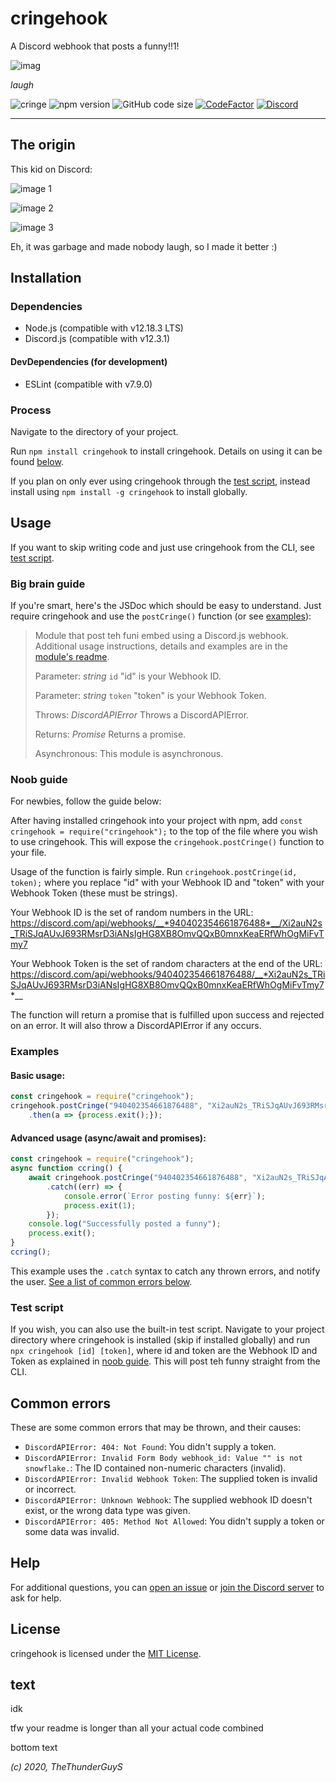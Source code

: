 # cringehook
A Discord webhook that posts a funny!!1!

![imag](https://raw.githubusercontent.com/TheThunderGuyS/cringehook/1.1.0/img/demo.png)

*laugh*

![cringe](https://img.shields.io/badge/cringe-yes-%23FF69B4) ![npm version](https://img.shields.io/npm/v/cringehook?label=version&logo=npm) ![GitHub code size](https://img.shields.io/github/languages/code-size/TheThunderGuyS/cringehook?color=orange&label=size&logo=github) [![CodeFactor](https://www.codefactor.io/repository/github/thethunderguys/cringehook/badge)](https://www.codefactor.io/repository/github/thethunderguys/cringehook) [![Discord](https://img.shields.io/discord/754715521500577915?label=discord&logo=discord&logoColor=white)](https://discord.gg/4cwCxJK)

---
## The origin
This kid on Discord:

![image 1](https://raw.githubusercontent.com/TheThunderGuyS/cringehook/1.1.0/img/funnylaugh.png)

![image 2](https://raw.githubusercontent.com/TheThunderGuyS/cringehook/1.1.0/img/ccring.png)

![image 3](https://raw.githubusercontent.com/TheThunderGuyS/cringehook/1.1.0/img/message.png)

Eh, it was garbage and made nobody laugh, so I made it better :)

## Installation
### Dependencies
* Node.js (compatible with v12.18.3 LTS)
* Discord.js (compatible with v12.3.1)
#### DevDependencies (for development)
* ESLint (compatible with v7.9.0)
### Process
Navigate to the directory of your project.

Run `npm install cringehook` to install cringehook. Details on using it can be found [below](#usage).

If you plan on only ever using cringehook through the [test script](#test-script), instead install using `npm install -g cringehook` to install globally.

## Usage
If you want to skip writing code and just use cringehook from the CLI, see [test script](#test-script).

### Big brain guide
If you're smart, here's the JSDoc which should be easy to understand. Just require cringehook and use the `postCringe()` function (or see [examples](#examples)):

> Module that post teh funi embed using a Discord.js webhook. Additional usage instructions, details and examples are in the [module's readme](./README.md).
 >
 > Parameter: *string* `id` "id" is your Webhook ID.
 >
 > Parameter: *string* `token` "token" is your Webhook Token.
 >
 > Throws: *DiscordAPIError* Throws a DiscordAPIError.
 >
 > Returns: *Promise* Returns a promise.
 >
 > Asynchronous: This module is asynchronous.

### Noob guide
For newbies, follow the guide below:

After having installed cringehook into your project with npm, add `const cringehook = require("cringehook");` to the top of the file where you wish to use cringehook.
This will expose the `cringehook.postCringe()` function to your file.

Usage of the function is fairly simple. Run `cringehook.postCringe(id, token);` where you replace "id" with your Webhook ID and "token" with your Webhook Token (these must be strings).

Your Webhook ID is the set of random numbers in the URL: https://discord.com/api/webhooks/__*940402354661876488*__/Xi2auN2s_TRiSJqAUvJ693RMsrD3iANsIgHG8XB8OmvQQxB0mnxKeaERfWhOgMiFvTmy7

Your Webhook Token is the set of random characters at the end of the URL: https://discord.com/api/webhooks/940402354661876488/__*Xi2auN2s_TRiSJqAUvJ693RMsrD3iANsIgHG8XB8OmvQQxB0mnxKeaERfWhOgMiFvTmy7*__

The function will return a promise that is fulfilled upon success and rejected on an error. It will also throw a DiscordAPIError if any occurs.

### Examples
#### Basic usage:

```js
const cringehook = require("cringehook");
cringehook.postCringe("940402354661876488", "Xi2auN2s_TRiSJqAUvJ693RMsrD3iANsIgHG8XB8OmvQQxB0mnxKeaERfWhOgMiFvTmy7")
    .then(a => {process.exit();});
```

#### Advanced usage (async/await and promises):
```js
const cringehook = require("cringehook");
async function ccring() {
    await cringehook.postCringe("940402354661876488", "Xi2auN2s_TRiSJqAUvJ693RMsrD3iANsIgHG8XB8OmvQQxB0mnxKeaERfWhOgMiFvTmy7")
        .catch((err) => {
            console.error(`Error posting funny: ${err}`);
            process.exit(1);
        });
    console.log("Successfully posted a funny");
    process.exit();
}
ccring();
```
This example uses the `.catch` syntax to catch any thrown errors, and notify the user. [See a list of common errors below](#common-errors).

### Test script
If you wish, you can also use the built-in test script. Navigate to your project directory where cringehook is installed (skip if installed globally) and run `npx cringehook [id] [token]`, where id and token are the Webhook ID and Token as explained in [noob guide](#noob-guide). This will post teh funny straight from the CLI.

## Common errors
These are some common errors that may be thrown, and their causes:
* `DiscordAPIError: 404: Not Found`: You didn't supply a token.
* `DiscordAPIError: Invalid Form Body webhook_id: Value "" is not snowflake.`: The ID contained non-numeric characters (invalid).
* `DiscordAPIError: Invalid Webhook Token`: The supplied token is invalid or incorrect.
* `DiscordAPIError: Unknown Webhook`: The supplied webhook ID doesn't exist, or the wrong data type was given.
* `DiscordAPIError: 405: Method Not Allowed`: You didn't supply a token or some data was invalid.

## Help
For additional questions, you can [open an issue](https://github.com/TheThunderGuyS/cringehook/issues) or [join the Discord server](https://discord.gg/4cwCxJK) to ask for help.

## License
cringehook is licensed under the [MIT License](./LICENSE).

## text
idk

tfw your readme is longer than all your actual code combined

bottom text

*(c) 2020, TheThunderGuyS*
